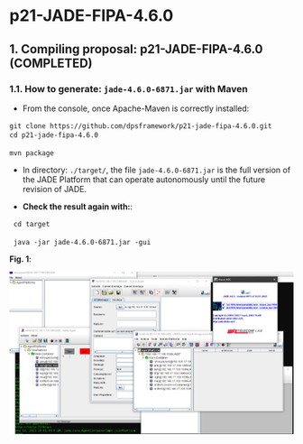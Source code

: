 # p21-JADE-FIPA-4.6.0

## 1. Compiling proposal: p21-JADE-FIPA-4.6.0 (COMPLETED)


### 1.1. How to generate: `jade-4.6.0-6871.jar` with Maven

- From the console, once Apache-Maven is correctly installed:

```shell
git clone https://github.com/dpsframework/p21-jade-fipa-4.6.0.git
cd p21-jade-fipa-4.6.0

mvn package
```

- In directory: `./target/`, the file `jade-4.6.0-6871.jar` is the full version of the JADE Platform that can operate autonomously until the future revision of JADE.





- **Check the result again with:**:


```shell 
 cd target
 
 java -jar jade-4.6.0-6871.jar -gui
```




**Fig. 1**: 

![Test results with JADE-4.6.0-r68711 compiled with OpenJDK-17](./images/test-jade-rma-agent-460-6871-Java-JDK-17.png)




